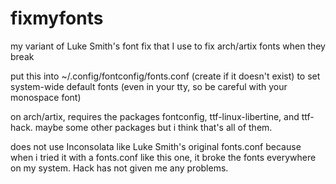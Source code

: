 # fixmyfonts
my variant of Luke Smith's font fix that I use to fix arch/artix fonts when they break

put this into ~/.config/fontconfig/fonts.conf (create if it doesn't exist) to set system-wide default fonts (even in your tty, so be careful with your monospace font)

on arch/artix, requires the packages fontconfig, ttf-linux-libertine, and ttf-hack. maybe some other packages but i think that's all of them.

does not use Inconsolata like Luke Smith's original fonts.conf because when i tried it with a fonts.conf like this one, it broke the fonts everywhere on my system. Hack has not given me any problems.
